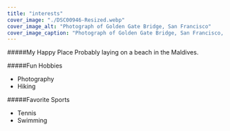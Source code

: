 ```yaml
---
title: "interests"
cover_image: "./DSC00946-Resized.webp"
cover_image_alt: "Photograph of Golden Gate Bridge, San Francisco"
cover_image_caption: "Photograph of Golden Gate Bridge, San Francisco, on Baker Beach"
---
```


#####My Happy Place
Probably laying on a beach in the Maldives.

#####Fun Hobbies

- Photography
- Hiking

#####Favorite Sports

- Tennis
- Swimming
